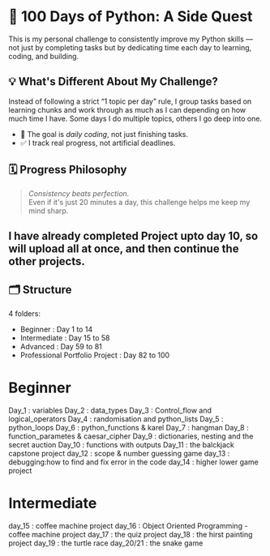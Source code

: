 # 🐍 100 Days of Python: A Side Quest

This is my personal challenge to consistently improve my Python skills — not just by completing tasks but by dedicating time each day to learning, coding, and building.

## 💡 What's Different About My Challenge?

Instead of following a strict “1 topic per day” rule, I group tasks based on learning chunks and work through as much as I can depending on how much time I have. Some days I do multiple topics, others I go deep into one.

- 🧠 The goal is *daily coding*, not just finishing tasks.
- ✅ I track real progress, not artificial deadlines.

## 🗓️ Progress Philosophy

> *Consistency beats perfection.*  
Even if it's just 20 minutes a day, this challenge helps me keep my mind sharp.

## I have already completed Project upto day 10, so will upload all at once, and then continue the other projects.

## 🗂️ Structure
4 folders:
- Beginner : Day 1 to 14
- Intermediate : Day 15 to 58
- Advanced : Day 59 to 81
- Professional Portfolio Project : Day 82 to 100


# Beginner

Day_1 : variables
Day_2 : data_types
Day_3 : Control_flow and logical_operators
Day_4 : randomisation and python_lists
Day_5 : python_loops
Day_6 : python_functions & karel
Day_7 : hangman
Day_8 : function_parametes & caesar_cipher
Day_9 : dictionaries, nesting and the secret auction
Day_10 : functions with outputs
Day_11 : the balckjack capstone project
day_12 : scope & number guessing game
day_13 : debugging:how to find and fix error in the code
day_14 : higher lower game project

# Intermediate
day_15 : coffee machine project
day_16 : Object Oriented Programming - coffee machine project
day_17 : the quiz project
day_18 : the hirst painting project
day_19 : the turtle race
day_20/21 : the snake game
